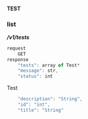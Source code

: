 #### TEST
### list   
***/v1/tests***
```javascript
request
    GET
response
    "tests": array of Test*
    "message": str,
    "status": int
```  



Test
```javascript
    "description": "String",
    "id": "int",
    "title": "String"
```